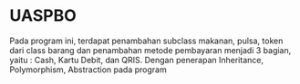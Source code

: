 # UASPBO

Pada program ini, terdapat penambahan subclass makanan, pulsa, token dari class barang
dan penambahan metode pembayaran menjadi 3 bagian, yaitu : Cash, Kartu Debit, dan QRIS. Dengan penerapan
Inheritance, Polymorphism, Abstraction pada program  
